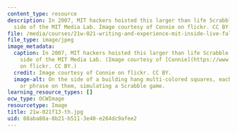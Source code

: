 ```yaml
---
content_type: resource
description: In 2007, MIT hackers hoisted this larger than life Scrabble game to the
  side of the MIT Media Lab. Image courtesy of Connie on flickr. CC BY.
file: /media/courses/21w-021-writing-and-experience-mit-inside-live-fall-2013/88aba88a8b21b5113e40e264dc9afee2_21w-021f13-th.jpg
file_type: image/jpeg
image_metadata:
  caption: In 2007, MIT hackers hoisted this larger than life Scrabble game to the
    side of the MIT Media Lab. (Image courtesy of [Connie](https://www.flickr.com/photos/conbon/2109565788/in/photolist-2oWySM-4dq5pW-65YKmt-7RNm55-4gTG9k-7wcgwB-9585sQ-8qaZhH-6vgTQu-7TXwvY-4BxMyv-yp83w-4g9nvD-9fST2E-8XGa7-4u6oxF-8jFtRF-5dWvv9-a6fDFr-ayorUT-4Gu1nL-6LpgC5-6Lk8nT-7P3AFn-7derbu-7L4yzE-ayrggw-ayrf9G-ayr9gY-ayrcbm-ayrgpU-ayosai-ayoynH-ayozQF-ayreQ7-ayovBn-ayouit-ayozBi-ayoxBc-ayoxhz-ayrduw-ayov66-ayr9GA-ayoqyR-ayre5d-ayotBr-ayrfDY-ayrdZh-ayrcZd-ayovYT/)
    on flickr. CC BY.)
  credit: Image courtesy of Connie on flickr. CC BY.
  image-alt: On the side of a building hang multi-colored squares, each with a letter
    or phrase on them, simulating a Scrabble game.
learning_resource_types: []
ocw_type: OCWImage
resourcetype: Image
title: 21w-021f13-th.jpg
uid: 88aba88a-8b21-b511-3e40-e264dc9afee2
---
```

